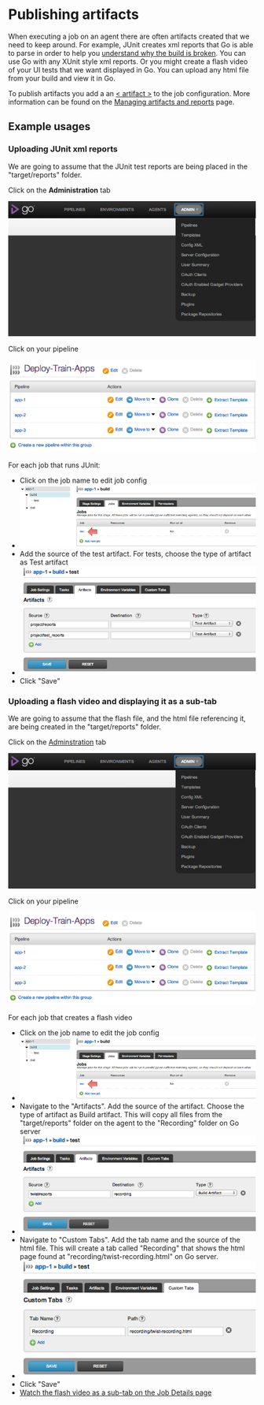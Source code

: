 # Publishing artifacts

When executing a job on an agent there are often artifacts created that we need to keep around. For example, JUnit creates xml reports that Go is able to parse in order to help you [understand why the build is broken](../faq/dev_understand_why_build_broken.md). You can use Go with any XUnit style xml reports. Or you might create a flash video of your UI tests that we want displayed in Go. You can upload any html file from your build and view it in Go.

To publish artifacts you add a an [< artifact >](configuration_reference.md#artifact) to the job configuration. More information can be found on the [Managing artifacts and reports](managing_artifacts_and_reports.md) page.

## Example usages

### Uploading JUnit xml reports

We are going to assume that the JUnit test reports are being placed in the "target/reports" folder.

Click on the **Administration** tab

![](../resources/images/topnav_admin.png)

Click on your pipeline

![](../resources/images/2_click_pipeline.png)

For each job that runs JUnit:

-   Click on the job name to edit job config
-   ![](../resources/images/3_click_edit_job.png)
-   Add the source of the test artifact. For tests, choose the type of artifact as Test artifact
-   ![](../resources/images/4_add_test_artifacts_tag.png)
-   Click "Save"

### Uploading a flash video and displaying it as a sub-tab

We are going to assume that the flash file, and the html file referencing it, are being created in the "target/reports" folder.

Click on the [Adminstration](../navigation/administration_page.md) tab

![](../resources/images/topnav_admin.png)

Click on your pipeline

![](../resources/images/2_click_pipeline.png)

For each job that creates a flash video

-   Click on the job name to edit the job config
-   ![](../resources/images/3_click_edit_job.png)
-   Navigate to the "Artifacts". Add the source of the artifact. Choose the type of artifact as Build artifact. This will copy all files from the "target/reports" folder on the agent to the "Recording" folder on Go server
-   ![](../resources/images/7_add_artifact_section.png)
-   Navigate to "Custom Tabs". Add the tab name and the source of the html file. This will create a tab called "Recording" that shows the html page found at "recording/twist-recording.html" on Go server.
-   ![](../resources/images/8_add_tab_section.png)
-   Click "Save"
-   [Watch the flash video as a sub-tab on the Job Details page](../faq/dev_see_artifact_as_tab.md)